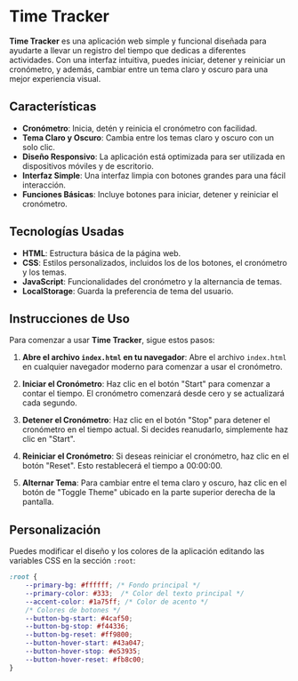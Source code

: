 # Time Tracker

**Time Tracker** es una aplicación web simple y funcional diseñada para ayudarte a llevar un registro del tiempo que dedicas a diferentes actividades. Con una interfaz intuitiva, puedes iniciar, detener y reiniciar un cronómetro, y además, cambiar entre un tema claro y oscuro para una mejor experiencia visual.

## Características

- **Cronómetro**: Inicia, detén y reinicia el cronómetro con facilidad.
- **Tema Claro y Oscuro**: Cambia entre los temas claro y oscuro con un solo clic.
- **Diseño Responsivo**: La aplicación está optimizada para ser utilizada en dispositivos móviles y de escritorio.
- **Interfaz Simple**: Una interfaz limpia con botones grandes para una fácil interacción.
- **Funciones Básicas**: Incluye botones para iniciar, detener y reiniciar el cronómetro.

## Tecnologías Usadas

- **HTML**: Estructura básica de la página web.
- **CSS**: Estilos personalizados, incluidos los de los botones, el cronómetro y los temas.
- **JavaScript**: Funcionalidades del cronómetro y la alternancia de temas.
- **LocalStorage**: Guarda la preferencia de tema del usuario.

## Instrucciones de Uso

Para comenzar a usar **Time Tracker**, sigue estos pasos:

1. **Abre el archivo `index.html` en tu navegador**:
   Abre el archivo `index.html` en cualquier navegador moderno para comenzar a usar el cronómetro.

2. **Iniciar el Cronómetro**:
   Haz clic en el botón "Start" para comenzar a contar el tiempo. El cronómetro comenzará desde cero y se actualizará cada segundo.

3. **Detener el Cronómetro**:
   Haz clic en el botón "Stop" para detener el cronómetro en el tiempo actual. Si decides reanudarlo, simplemente haz clic en "Start".

4. **Reiniciar el Cronómetro**:
   Si deseas reiniciar el cronómetro, haz clic en el botón "Reset". Esto restablecerá el tiempo a 00:00:00.

5. **Alternar Tema**:
   Para cambiar entre el tema claro y oscuro, haz clic en el botón de "Toggle Theme" ubicado en la parte superior derecha de la pantalla.

## Personalización

Puedes modificar el diseño y los colores de la aplicación editando las variables CSS en la sección `:root`:

```css
:root {
    --primary-bg: #ffffff; /* Fondo principal */
    --primary-color: #333;  /* Color del texto principal */
    --accent-color: #1a75ff; /* Color de acento */
    /* Colores de botones */
    --button-bg-start: #4caf50;
    --button-bg-stop: #f44336;
    --button-bg-reset: #ff9800;
    --button-hover-start: #43a047;
    --button-hover-stop: #e53935;
    --button-hover-reset: #fb8c00;
}
